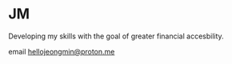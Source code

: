 
# JM

Developing my skills with the goal of greater financial accesbility.

email [hellojeongmin@proton.me](mailto:hellojeongmin@proton.me)
